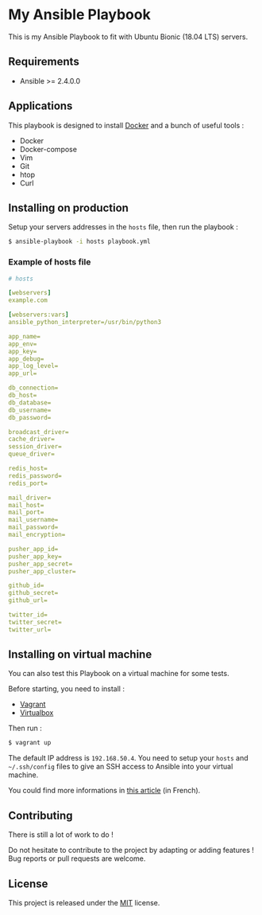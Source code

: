 # My Ansible Playbook

This is my Ansible Playbook to fit with Ubuntu Bionic (18.04 LTS) servers.

## Requirements

+ Ansible >= 2.4.0.0

## Applications

This playbook is designed to install [Docker](https://www.docker.com) and a bunch of useful tools :

+ Docker
+ Docker-compose
+ Vim
+ Git
+ htop
+ Curl

## Installing on production

Setup your servers addresses in the ```hosts``` file, then run the playbook :

```bash
$ ansible-playbook -i hosts playbook.yml
```

### Example of hosts file

```yaml
# hosts

[webservers]
example.com

[webservers:vars]
ansible_python_interpreter=/usr/bin/python3

app_name=
app_env=
app_key=
app_debug=
app_log_level=
app_url=

db_connection=
db_host=
db_database=
db_username=
db_password=

broadcast_driver=
cache_driver=
session_driver=
queue_driver=

redis_host=
redis_password=
redis_port=

mail_driver=
mail_host=
mail_port=
mail_username=
mail_password=
mail_encryption=

pusher_app_id=
pusher_app_key=
pusher_app_secret=
pusher_app_cluster=

github_id=
github_secret=
github_url=

twitter_id=
twitter_secret=
twitter_url=
```

## Installing on virtual machine

You can also test this Playbook on a virtual machine for some tests.

Before starting, you need to install :

+ [Vagrant](https://www.vagrantup.com)
+ [Virtualbox](https://www.virtualbox.org)

Then run :

```bash
$ vagrant up
```

The default IP address is ```192.168.50.4```. You need to setup your ```hosts``` and ```~/.ssh/config``` files to give an SSH access to Ansible into your virtual machine.

You could find more informations in [this article](https://guillaumebriday.fr/utiliser-la-commande-ssh-pour-entrer-dans-une-machine-vagrant) (in French).

## Contributing

There is still a lot of work to do !

Do not hesitate to contribute to the project by adapting or adding features ! Bug reports or pull requests are welcome.

## License

This project is released under the [MIT](http://opensource.org/licenses/MIT) license.
